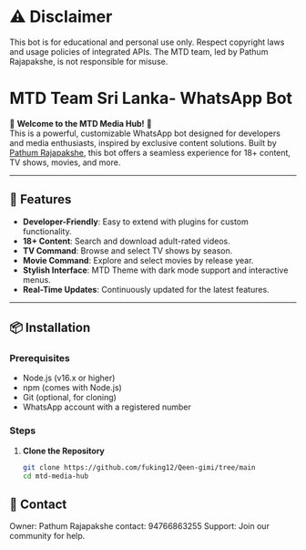 # ⚠️ Disclaimer
This bot is for educational and personal use only. Respect copyright laws and usage policies of integrated APIs. The MTD team, led by Pathum Rajapakshe, is not responsible for misuse.

# MTD Team Sri Lanka- WhatsApp Bot

🌟 **Welcome to the MTD Media Hub!** 🌟  
This is a powerful, customizable WhatsApp bot designed for developers and media enthusiasts, inspired by exclusive content solutions. Built by [Pathum Rajapakshe](mailto:pathumchinthaka406@gmail.com), this bot offers a seamless experience for 18+ content, TV shows, movies, and more.

---

## 🚀 Features
- **Developer-Friendly**: Easy to extend with plugins for custom functionality.
- **18+ Content**: Search and download adult-rated videos.
- **TV Command**: Browse and select TV shows by season.
- **Movie Command**: Explore and select movies by release year.
- **Stylish Interface**: MTD Theme with dark mode support and interactive menus.
- **Real-Time Updates**: Continuously updated for the latest features.

---

## 📦 Installation

### Prerequisites
- Node.js (v16.x or higher)
- npm (comes with Node.js)
- Git (optional, for cloning)
- WhatsApp account with a registered number

### Steps
1. **Clone the Repository**
   ```bash
   git clone https://github.com/fuking12/Qeen-gimi/tree/main
   cd mtd-media-hub

## 📧 Contact

Owner: Pathum Rajapakshe
contact: 94766863255 
Support: Join our community for help.
